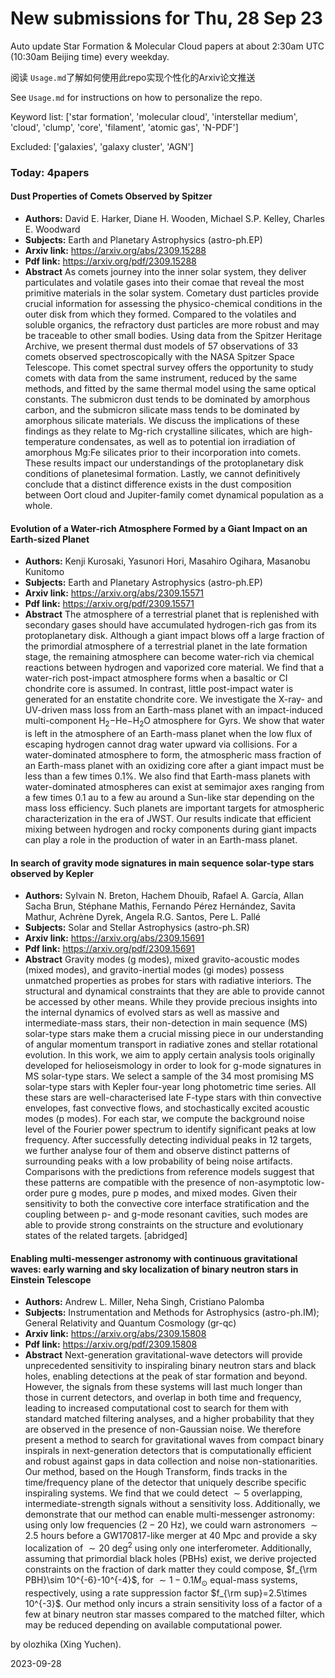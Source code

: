 # New submissions for Thu, 28 Sep 23
Auto update Star Formation & Molecular Cloud papers at about 2:30am UTC (10:30am Beijing time) every weekday.


阅读 `Usage.md`了解如何使用此repo实现个性化的Arxiv论文推送

See `Usage.md` for instructions on how to personalize the repo. 


Keyword list: ['star formation', 'molecular cloud', 'interstellar medium', 'cloud', 'clump', 'core', 'filament', 'atomic gas', 'N-PDF']


Excluded: ['galaxies', 'galaxy cluster', 'AGN']


### Today: 4papers 
#### Dust Properties of Comets Observed by Spitzer
 - **Authors:** David E. Harker, Diane H. Wooden, Michael S.P. Kelley, Charles E. Woodward
 - **Subjects:** Earth and Planetary Astrophysics (astro-ph.EP)
 - **Arxiv link:** https://arxiv.org/abs/2309.15288
 - **Pdf link:** https://arxiv.org/pdf/2309.15288
 - **Abstract**
 As comets journey into the inner solar system, they deliver particulates and volatile gases into their comae that reveal the most primitive materials in the solar system. Cometary dust particles provide crucial information for assessing the physico-chemical conditions in the outer disk from which they formed. Compared to the volatiles and soluble organics, the refractory dust particles are more robust and may be traceable to other small bodies. Using data from the Spitzer Heritage Archive, we present thermal dust models of 57 observations of 33 comets observed spectroscopically with the NASA Spitzer Space Telescope. This comet spectral survey offers the opportunity to study comets with data from the same instrument, reduced by the same methods, and fitted by the same thermal model using the same optical constants. The submicron dust tends to be dominated by amorphous carbon, and the submicron silicate mass tends to be dominated by amorphous silicate materials. We discuss the implications of these findings as they relate to Mg-rich crystalline silicates, which are high-temperature condensates, as well as to potential ion irradiation of amorphous Mg:Fe silicates prior to their incorporation into comets. These results impact our understandings of the protoplanetary disk conditions of planetesimal formation. Lastly, we cannot definitively conclude that a distinct difference exists in the dust composition between Oort cloud and Jupiter-family comet dynamical population as a whole.
#### Evolution of a Water-rich Atmosphere Formed by a Giant Impact on an  Earth-sized Planet
 - **Authors:** Kenji Kurosaki, Yasunori Hori, Masahiro Ogihara, Masanobu Kunitomo
 - **Subjects:** Earth and Planetary Astrophysics (astro-ph.EP)
 - **Arxiv link:** https://arxiv.org/abs/2309.15571
 - **Pdf link:** https://arxiv.org/pdf/2309.15571
 - **Abstract**
 The atmosphere of a terrestrial planet that is replenished with secondary gases should have accumulated hydrogen-rich gas from its protoplanetary disk. Although a giant impact blows off a large fraction of the primordial atmosphere of a terrestrial planet in the late formation stage, the remaining atmosphere can become water-rich via chemical reactions between hydrogen and vaporized core material. We find that a water-rich post-impact atmosphere forms when a basaltic or CI chondrite core is assumed. In contrast, little post-impact water is generated for an enstatite chondrite core. We investigate the X-ray- and UV-driven mass loss from an Earth-mass planet with an impact-induced multi-component H$_2$$-$He$-$H$_2$O atmosphere for Gyrs. We show that water is left in the atmosphere of an Earth-mass planet when the low flux of escaping hydrogen cannot drag water upward via collisions. For a water-dominated atmosphere to form, the atmospheric mass fraction of an Earth-mass planet with an oxidizing core after a giant impact must be less than a few times 0.1%. We also find that Earth-mass planets with water-dominated atmospheres can exist at semimajor axes ranging from a few times 0.1 au to a few au around a Sun-like star depending on the mass loss efficiency. Such planets are important targets for atmospheric characterization in the era of JWST. Our results indicate that efficient mixing between hydrogen and rocky components during giant impacts can play a role in the production of water in an Earth-mass planet.
#### In search of gravity mode signatures in main sequence solar-type stars  observed by Kepler
 - **Authors:** Sylvain N. Breton, Hachem Dhouib, Rafael A. García, Allan Sacha Brun, Stéphane Mathis, Fernando Pérez Hernández, Savita Mathur, Achrène Dyrek, Angela R.G. Santos, Pere L. Pallé
 - **Subjects:** Solar and Stellar Astrophysics (astro-ph.SR)
 - **Arxiv link:** https://arxiv.org/abs/2309.15691
 - **Pdf link:** https://arxiv.org/pdf/2309.15691
 - **Abstract**
 Gravity modes (g modes), mixed gravito-acoustic modes (mixed modes), and gravito-inertial modes (gi modes) possess unmatched properties as probes for stars with radiative interiors. The structural and dynamical constraints that they are able to provide cannot be accessed by other means. While they provide precious insights into the internal dynamics of evolved stars as well as massive and intermediate-mass stars, their non-detection in main sequence (MS) solar-type stars make them a crucial missing piece in our understanding of angular momentum transport in radiative zones and stellar rotational evolution. In this work, we aim to apply certain analysis tools originally developed for helioseismology in order to look for g-mode signatures in MS solar-type stars. We select a sample of the 34 most promising MS solar-type stars with Kepler four-year long photometric time series. All these stars are well-characterised late F-type stars with thin convective envelopes, fast convective flows, and stochastically excited acoustic modes (p modes). For each star, we compute the background noise level of the Fourier power spectrum to identify significant peaks at low frequency. After successfully detecting individual peaks in 12 targets, we further analyse four of them and observe distinct patterns of surrounding peaks with a low probability of being noise artifacts. Comparisons with the predictions from reference models suggest that these patterns are compatible with the presence of non-asymptotic low-order pure g modes, pure p modes, and mixed modes. Given their sensitivity to both the convective core interface stratification and the coupling between p- and g-mode resonant cavities, such modes are able to provide strong constraints on the structure and evolutionary states of the related targets. [abridged]
#### Enabling multi-messenger astronomy with continuous gravitational waves:  early warning and sky localization of binary neutron stars in Einstein  Telescope
 - **Authors:** Andrew L. Miller, Neha Singh, Cristiano Palomba
 - **Subjects:** Instrumentation and Methods for Astrophysics (astro-ph.IM); General Relativity and Quantum Cosmology (gr-qc)
 - **Arxiv link:** https://arxiv.org/abs/2309.15808
 - **Pdf link:** https://arxiv.org/pdf/2309.15808
 - **Abstract**
 Next-generation gravitational-wave detectors will provide unprecedented sensitivity to inspiraling binary neutron stars and black holes, enabling detections at the peak of star formation and beyond. However, the signals from these systems will last much longer than those in current detectors, and overlap in both time and frequency, leading to increased computational cost to search for them with standard matched filtering analyses, and a higher probability that they are observed in the presence of non-Gaussian noise. We therefore present a method to search for gravitational waves from compact binary inspirals in next-generation detectors that is computationally efficient and robust against gaps in data collection and noise non-stationarities. Our method, based on the Hough Transform, finds tracks in the time/frequency plane of the detector that uniquely describe specific inspiraling systems. We find that we could detect $\sim 5$ overlapping, intermediate-strength signals without a sensitivity loss. Additionally, we demonstrate that our method can enable multi-messenger astronomy: using only low frequencies ($2-20$ Hz), we could warn astronomers $\sim 2.5$ hours before a GW170817-like merger at 40 Mpc and provide a sky localization of $\sim 20$ deg$^2$ using only one interferometer. Additionally, assuming that primordial black holes (PBHs) exist, we derive projected constraints on the fraction of dark matter they could compose, $f_{\rm PBH}\sim 10^{-6}-10^{-4}$, for $\sim 1-0.1M_\odot$ equal-mass systems, respectively, using a rate suppression factor $f_{\rm sup}=2.5\times 10^{-3}$. Our method only incurs a strain sensitivity loss of a factor of a few at binary neutron star masses compared to the matched filter, which may be reduced depending on available computational power.


by olozhika (Xing Yuchen). 


2023-09-28

